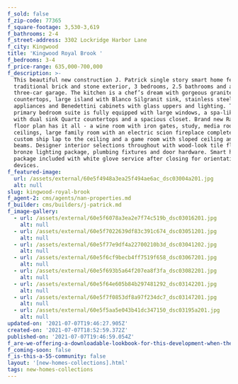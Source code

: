 ```yaml
---
f_sold: false
f_zip-code: 77365
f_square-footage: 3,530-3,619
f_bathrooms: 2-4
f_street-address: 3302 Lockridge Harbor Lane
f_city: Kingwood
title: 'Kingwood Royal Brook '
f_bedrooms: 3-4
f_price-range: 635,000-700,000
f_description: >-
  This beautiful new construction J. Patrick single story smart home features a
  traditional brick and stone exterior, 3 bedrooms, 2.5 bathrooms and a
  three-car garage. The kitchen is a chef’s dream with gorgeous granite
  countertops, large island with Blanco Silgranit sink, stainless steel
  appliances and Benedettini cabinets with glass uppers and lighting. The
  primary bedroom suite is fully equipped with large windows, a spa-like bath
  with dual sink Quartz countertops and a spacious closet. Brand new Raleigh
  floor plan has it all - a wine room with iron gates, study, media room, high
  ceilings, large family room with an electric scion fireplace complete with
  custom ship lap to the ceiling and a game room with sloped ceiling and wood
  beams. Designer interior selections throughout with wood-look tile floors,
  bronze lighting package, plumbing fixtures and door hardware. Smart home
  package included with white glove service after closing for orientation of
  devices.
f_featured-image:
  url: /assets/external/60e5f4948a3ea25f494ae6ac_dsc03004a201.jpg
  alt: null
slug: kingwood-royal-brook
f_agent-2: cms/agents/nan-properties.md
f_builder: cms/builders/j-patrick.md
f_image-gallery:
  - url: /assets/external/60e5f6078a3ea2e7f74c519b_dsc03016201.jpg
    alt: null
  - url: /assets/external/60e5f7022639df83c391c674_dsc03051201.jpg
    alt: null
  - url: /assets/external/60e5f77e9df4a22700210b3d_dsc03041202.jpg
    alt: null
  - url: /assets/external/60e5f6cf9becb4ff7519f658_dsc03067201.jpg
    alt: null
  - url: /assets/external/60e5f693b5a64f207ea8f3fa_dsc03082201.jpg
    alt: null
  - url: /assets/external/60e5f64e605b84b297481292_dsc03142201.jpg
    alt: null
  - url: /assets/external/60e5f7f0853df8a97f234dc7_dsc03147201.jpg
    alt: null
  - url: /assets/external/60e5f5aa5e043b41dc347150_dsc03195a201.jpg
    alt: null
updated-on: '2021-07-07T19:46:27.905Z'
created-on: '2021-07-07T18:52:59.372Z'
published-on: '2021-07-07T19:46:59.054Z'
f_are-we-offering-a-downloadable-lookbook-for-this-development-when-they-submit-their-contact-info: false
f_coming-soon: false
f_is-this-a-55-community: false
layout: '[new-homes-collections].html'
tags: new-homes-collections
---
```



